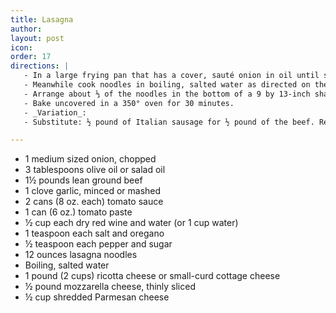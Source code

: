 ```yaml
---
title: Lasagna
author: 
layout: post
icon:
order: 17
directions: |
   - In a large frying pan that has a cover, sauté onion in oil until soft; add beef and garlic, and cook, stirring, until meat is brown and crumbly. Stir in tomato sauce, tomato paste, wine, and water. Add salt, oregano, pepper, and sugar, stirring until mixed. Cover pan and simmer slowly about 1½ hours.
   - Meanwhile cook noodles in boiling, salted water as directed on the package, until tender, about 15 minutes. Drain thoroughly, rinse with cold water, and drain again.
   - Arrange about ⅓ of the noodles in the bottom of a 9 by 13-inch shallow casserole dish. (Lay one layer of noodles lengthwise in the dish and the next layer crosswise. Alternate this way as you continue to arrange the dish.) Spread ⅓ of the tomato sauce over the noodles; top with ⅓ of the ricotta and mozzarella cheese. Repeat this layering two more times. Top with Parmesan.
   - Bake uncovered in a 350° oven for 30 minutes.
   - _Variation_:
   - Substitute: ½ pound of Italian sausage for ½ pound of the beef. Remove sausage casing, chop, and brown with beef.

---
```


<ul>
	<li>1 medium sized onion, chopped</li>
	<li>3 tablespoons olive oil or salad oil</li>
	<li>1½ pounds lean ground beef</li>
	<li>1 clove garlic, minced or mashed</li>
	<li>2 cans (8 oz. each) tomato sauce</li>
	<li>1 can (6 oz.) tomato paste</li>
	<li>½ cup each dry red wine and water (or 1 cup water)</li>
	<li>1 teaspoon each salt and oregano</li>
	<li>½ teaspoon each pepper and sugar</li>
	<li>12 ounces lasagna noodles</li>
	<li>Boiling, salted water</li>
	<li>1 pound (2 cups) ricotta cheese or small-curd cottage cheese</li>
	<li>½ pound mozzarella cheese, thinly sliced</li>
	<li>½ cup shredded Parmesan cheese</li>
</ul>